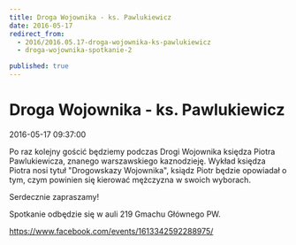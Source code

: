 ```yaml
---
title: Droga Wojownika - ks. Pawlukiewicz
date: 2016-05-17
redirect_from: 
  - 2016/2016.05.17-droga-wojownika-ks-pawlukiewicz
  - droga-wojownika-spotkanie-2

published: true
---
```




# Droga Wojownika - ks. Pawlukiewicz

<time>2016-05-17 09:37:00</time>


Po raz kolejny gościć będziemy podczas Drogi Wojownika księdza Piotra Pawlukiewicza, znanego warszawskiego kaznodzieję. Wykład księdza Piotra nosi tytuł "Drogowskazy Wojownika", ksiądz Piotr będzie opowiadał o tym, czym powinien się kierować mężczyzna w swoich wyborach.

Serdecznie zapraszamy!

Spotkanie odbędzie się w auli 219 Gmachu Głównego PW.


https://www.facebook.com/events/1613342592288975/


<!--{{json:{"created_date":"2016-05-17 09:37:00","publish_down":"0000-00-00 00:00:00","id":"5460"}}}-->